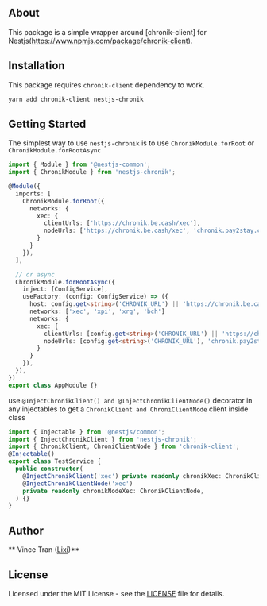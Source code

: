 ## About

This package is a simple wrapper around [chronik-client] for Nestjs(https://www.npmjs.com/package/chronik-client).

## Installation

This package requires `chronik-client` dependency to work.

```bash
yarn add chronik-client nestjs-chronik
```

## Getting Started

The simplest way to use `nestjs-chronik` is to use `ChronikModule.forRoot` or `ChronikModule.forRootAsync`

```typescript
import { Module } from '@nestjs-common';
import { ChronikModule } from 'nestjs-chronik';

@Module({
  imports: [
    ChronikModule.forRoot({
      networks: {
        xec: {
          clientUrls: ['https://chronik.be.cash/xec'],
          nodeUrls: ['https://chronik.be.cash/xec', 'chronik.pay2stay.com']
        }
      }
    }),
  ],

  // or async
  ChronikModule.forRootAsync({
    inject: [ConfigService],
    useFactory: (config: ConfigService) => ({
      host: config.get<string>('CHRONIK_URL') || 'https://chronik.be.cash',
      networks: ['xec', 'xpi', 'xrg', 'bch']
      networks: {
        xec: {
          clientUrls: [config.get<string>('CHRONIK_URL') || 'https://chronik.be.cash'],
          nodeUrls: [config.get<string>('CHRONIK_URL'), 'chronik.pay2stay.com']
        }
      }
    }),
  }),
})
export class AppModule {}
```

use `@InjectChronikClient() and @InjectChronikClientNode()` decorator in any injectables to get a `ChronikClient and ChroniClientNode` client inside class

```typescript
import { Injectable } from '@nestjs/common';
import { InjectChronikClient } from 'nestjs-chronik';
import { ChronikClient, ChroniClientNode } from 'chronik-client';
@Injectable()
export class TestService {
  public constructor(
    @InjectChronikClient('xec') private readonly chronikXec: ChronikClient,
    @InjectChronikClientNode('xec')
    private readonly chronikNodeXec: ChronikClientNode,
  ) {}
}
```

## Author

** Vince Tran ([Lixi](https://lixi.social/profile/lotus_16PSJMhnYSpfkeNLMjZVdyoLZ9wbk4CcQGFhaaw2Z))**

## License

Licensed under the MIT License - see the [LICENSE](LICENSE) file for details.
